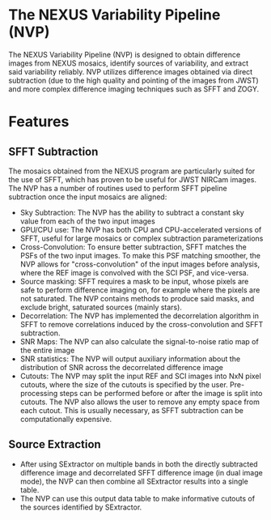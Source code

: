 # The NEXUS Variability Pipeline (NVP)

The NEXUS Variability Pipeline (NVP) is designed to obtain difference images from NEXUS mosaics, identify sources of variability, and extract said variability reliably. NVP utilizes difference images obtained via direct subtraction (due to the high quality and pointing of the images from JWST) and more complex difference imaging techniques such as SFFT and ZOGY.

# Features

## SFFT Subtraction
The mosaics obtained from the NEXUS program are particularly suited for the use of SFFT, which has proven to be useful for JWST NIRCam images. The NVP has a number of routines used to perform SFFT pipeline subtraction once the input mosaics are aligned:
- Sky Subtraction: The NVP has the ability to subtract a constant sky value from each of the two input images
- GPU/CPU use: The NVP has both CPU and CPU-accelerated versions of SFFT, useful for large mosaics or complex subtraction parameterizations
- Cross-Convolution: To ensure better subtraction, SFFT matches the PSFs of the two input images. To make this PSF matching smoother, the NVP allows for "cross-convolution" of the input images before analysis, where the REF image is convolved with the SCI PSF, and vice-versa.
- Source masking: SFFT requires a mask to be input, whose pixels are safe to perform difference imaging on, for example where the pixels are not saturated. The NVP contains methods to produce said masks, and exclude bright, saturated sources (mainly stars).
- Decorrelation: The NVP has implemented the decorrelation algorithm in SFFT to remove correlations induced by the cross-convolution and SFFT subtraction.
- SNR Maps: The NVP can also calculate the signal-to-noise ratio map of the entire image
- SNR statistics: The NVP will output auxiliary information about the distribution of SNR across the decorrelated difference image
- Cutouts: The NVP may split the input REF and SCI images into NxN pixel cutouts, where the size of the cutouts is specified by the user. Pre-processing steps can be performed before or after the image is split into cutouts. The NVP also allows the user to remove any empty space from each cutout. This is usually necessary, as SFFT subtraction can be computationally expensive.

## Source Extraction
- After using SExtractor on multiple bands in both the directly subtracted difference image and decorrelated SFFT difference image (in dual image mode), the NVP can then combine all SExtractor results into a single table.
- The NVP can use this output data table to make informative cutouts of the sources identified by SExtractor.
